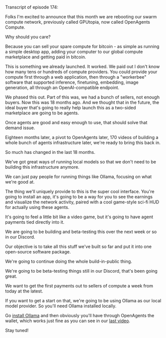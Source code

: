 Transcript of episode 174:

Folks I'm excited to announce that this month we are rebooting our swarm compute network, previously called GPUtopia, now called OpenAgents Compute.

Why should you care?

Because you can sell your spare compute for bitcoin - as simple as running a simple desktop app, adding your computer to our global compute marketplace and getting paid in bitcoin.

This is something we already launched. It worked. We paid out I don't know how many tens or hundreds of compute providers. You could provide your compute first through a web application, then through a "workerbee" software that supported inference, finetuning, embedding, image generation, all through an OpenAI-compatible endpoint.

We phased this out. Part of this was, we had a bunch of sellers, not enough buyers. Now this was 18 months ago. And we thought that in the future, the ideal buyer that's going to really help launch this as a two-sided marketplace are going to be agents.

Once agents are good and easy enough to use, that should solve that demand issue.

Eighteen months later, a pivot to OpenAgents later, 170 videos of building a whole bunch of agents infrastructure later, we're ready to bring this back in.

So much has changed in the last 18 months.

We've got great ways of running local models so that we don't need to be building this infrastructure anymore.

We can just pay people for running things like Ollama, focusing on what we're good at.

The thing we'll uniquely provide to this is the super cool interface. You're going to install an app, it's going to be a way for you to see the earnings and visualize the network activity, paired with a cool game-style sci-fi HUD for actually using these agents.

It's going to feel a little bit like a video game, but it's going to have agent payments tied directly into it.

We are going to be building and beta-testing this over the next week or so in our Discord.

Our objective is to take all this stuff we've built so far and put it into one open-source software package.

We're going to continue doing the whole build-in-public thing.

We're going to be beta-testing things still in our Discord, that's been going great.

We want to get the first payments out to sellers of compute a week from today at the latest.

If you want to get a start on that, we're going to be using Ollama as our local model provider. So you'll need Ollama installed locally.

Go [install Ollama](https://ollama.com/download) and then obviously you'll have through OpenAgents the wallet, which works just fine as you can see in our [last video](https://x.com/OpenAgentsInc/status/1922303008617984363).

Stay tuned!

